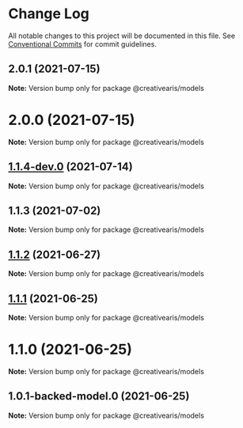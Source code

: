 # Change Log

All notable changes to this project will be documented in this file.
See [Conventional Commits](https://conventionalcommits.org) for commit guidelines.

## 2.0.1 (2021-07-15)

**Note:** Version bump only for package @creativearis/models





# 2.0.0 (2021-07-15)

**Note:** Version bump only for package @creativearis/models





## [1.1.4-dev.0](https://github.com/yurikrupnik/mussia8/compare/@creativearis/models@1.1.3...@creativearis/models@1.1.4-dev.0) (2021-07-14)

**Note:** Version bump only for package @creativearis/models





## 1.1.3 (2021-07-02)

**Note:** Version bump only for package @creativearis/models





## [1.1.2](https://github.com/yurikrupnik/mussia8/compare/@creativearis/models@1.1.1...@creativearis/models@1.1.2) (2021-06-27)

**Note:** Version bump only for package @creativearis/models





## [1.1.1](https://github.com/yurikrupnik/mussia8/compare/@creativearis/models@1.1.0...@creativearis/models@1.1.1) (2021-06-25)

**Note:** Version bump only for package @creativearis/models





# 1.1.0 (2021-06-25)

**Note:** Version bump only for package @creativearis/models





## 1.0.1-backed-model.0 (2021-06-25)

**Note:** Version bump only for package @creativearis/models
